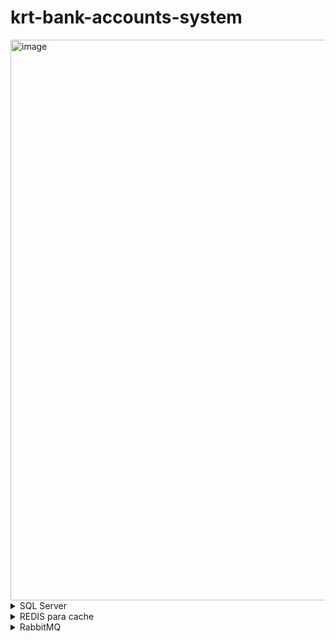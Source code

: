﻿# krt-bank-accounts-system

<img width="1246" height="897" alt="image" src="https://github.com/user-attachments/assets/dcbaf102-d01b-4d85-94ff-c2249a0f397e" />


<details>

<summary>SQL Server</summary>

## 🏦 **Banco de Dados — Configuração (SQL Server via Docker)**

### 🧩 **Passo a passo**

#### 1️⃣ Baixar a imagem oficial do SQL Server

```bash
docker pull mcr.microsoft.com/mssql/server:2022-latest
```

---

#### 2️⃣ Rodar o container do SQL Server

```bash
docker run -e "ACCEPT_EULA=Y" -e "SA_PASSWORD=Root@12345" -p 1433:1433 --name sqlserver2022 -d mcr.microsoft.com/mssql/server:2022-latest
```

🔹 Esse comando vai:

* Aceitar o contrato da Microsoft (`ACCEPT_EULA=Y`);
* Definir a senha do administrador (`Root@12345`);
* Expor a porta **1433** (padrão do SQL Server);
* Criar o container chamado **sqlserver2022**;
* Usar a imagem **2022-latest**.

---

## 🧱 **Executando Migrações (Entity Framework Core)**

### ⚠️ Instale a ferramenta se ainda não tiver:

```bash
dotnet tool install --global dotnet-ef --version 8.0.21
```

---

### 1️⃣ Acesse a pasta da API

```bash
cd backend/KRT.BankAccounts.Api
```

---

### 2️⃣ (Opcional) Criar a primeira migração

> ⚠️ Esse passo só é necessário se quiser **gerar a migration do zero**.
> Caso ela já exista no repositório, pule para o passo 3.

```bash
dotnet ef migrations add InitialCreate --project ../KRT.BankAccounts.Api --startup-project ../KRT.BankAccounts.Api --output-dir ../KRT.BankAccounts.Api/_04_Infrastructure/Migrations
```

---

### 3️⃣ Aplicar as migrações ao banco

```bash
dotnet ef database update --project ../KRT.BankAccounts.Api --startup-project ../KRT.BankAccounts.Api
```

---

### ✅ Resultado esperado

Após o comando acima:

* O banco `KRTBankAccounts` será criado no container SQL Server;
* As tabelas (`Accounts`, etc.) serão aplicadas automaticamente;
* Você poderá conectar ao banco usando o SQL Server Management Studio (SSMS), Azure Data Studio ou DBeaver.

🧠 **Credenciais padrão:**

* **Servidor:** `localhost,1433`
* **Usuário:** `sa`
* **Senha:** `Root@12345`

---

## 🧪 **Testando a conexão rapidamente**

Você pode testar a conexão diretamente com:

```bash
sqlcmd -S localhost,1433 -U sa -P Root@12345 -d KRTBankAccounts
```

Se aparecer o prompt `1>`, o banco está conectado corretamente

ctrl + c para sair.

</details>

<details>
<summary>REDIS para cache</summary>


# 🧰 Cache (Redis) — Setup local com Docker

## 1) Baixar a imagem do Redis

```bash
docker pull redis:7-alpine
```

> `alpine` é levinho e ótimo para desenvolvimento.

---

## 2) Subir o container do Redis

### COM senha (recomendado)

```bash
docker run -d --name redis-cache -p 6379:6379  -e REDIS_PASSWORD=devpassword123 redis:7-alpine  redis-server --requirepass devpassword123
```

> **Dica:** quer persistência entre reinícios? Adicione `-v redisdata:/data` ao comando.

---

## 3) Testar o Redis (opcional)

### Com senha:

```bash
docker exec -it redis-cache redis-cli -a devpassword123 ping
# PONG
```

---

## 5) Subir a API

```bash
dotnet restore
dotnet build
dotnet run
```

Endpoint de saúde rápido (exemplo):
`GET http://localhost:5000/api/account` (ajuste conforme sua porta)

---

## 6) (Opcional) Docker Compose

Se preferir **subir tudo com um arquivo**:

```yaml
# docker-compose.yml
services:
  redis:
    image: redis:7-alpine
    container_name: redis-cache
    command: ["redis-server", "--requirepass", "devpassword123"]
    ports:
      - "6379:6379"
    volumes:
      - redisdata:/data
    restart: unless-stopped

volumes:
  redisdata:
```

Subir:

```bash
docker compose up -d
```

Use em `appsettings.json`:

```json
"RedisConnection": "localhost:6379,password=devpassword123"
```

---

## 7) Troubleshooting rápido

* **`ECONNREFUSED`**: verifique se a porta `6379` está livre e o container está rodando: `docker ps`.
* **`NOAUTH Authentication required`**: você subiu o Redis **com senha**; adicione `password=...` no connection string.
* **TimeOut**: adicione `abortConnect=false` no connection string para evitar abortar na primeira tentativa:

  ```json
  "RedisConnection": "localhost:6379,password=devpassword123,abortConnect=false"
  ```

---
</details>

<details>
<summary> RabbitMQ </summary

Perfeito, Robson 🔥 — hora de configurar a **mensageria** pra completar o desafio com chave de ouro!
Você já preparou tudo certinho pra isso: arquitetura em camadas, injeção de dependência, e até um publisher mockado.
Agora vamos fazer o RabbitMQ rodar **de verdade**, mas mantendo o projeto limpo e desacoplado.

---

## 🧩 1️⃣ Criar container RabbitMQ (com painel de controle)

No seu passo a passo do projeto (tipo o que você fez pro SQL e Redis), adiciona esta parte 👇

```bash
# 🐇 Baixar a imagem do RabbitMQ com o painel de administração
docker pull rabbitmq:3-management

# 🚀 Rodar o container com painel web habilitado
docker run -d --name rabbitmq  -p 5672:5672  -p 15672:15672  -e RABBITMQ_DEFAULT_USER=guest -e RABBITMQ_DEFAULT_PASS=guest rabbitmq:3-management
```

📍 **Acesso ao painel web:**
👉 [http://localhost:15672](http://localhost:15672)
Usuário: `guest`
Senha: `guest`

---

## 🧩 7️⃣ Publicar eventos na aplicação

Agora em qualquer serviço (ex: `AccountService`), você pode publicar eventos como:

```csharp
await _publisher.PublishAsync("account.created", new
{
    account.Id,
    account.Name,
    account.Cpf,
    Status = account.Status.ToString()
});
```

ou

```csharp
await _publisher.PublishAsync("account.deleted", new { account.Id });
```

---

## 🧩 8️⃣ Verificar publicação

Acesse o painel RabbitMQ:
🔗 [http://localhost:15672](http://localhost:15672)
→ Vá em **Exchanges → krt.bank.exchange**
→ Clique em **Queues → krt.account.events**
→ Clique em **Get messages**

Você verá a mensagem JSON chegando!

---

</details>
